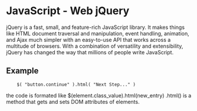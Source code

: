 # JavaScript - Web jQuery
jQuery is a fast, small, and feature-rich JavaScript library. It makes things like HTML document traversal and manipulation, event handling, animation, and Ajax much simpler with an easy-to-use API that works across a multitude of browsers. With a combination of versatility and extensibility, jQuery has changed the way that millions of people write JavaScript.

## Example
        $( "button.continue" ).html( "Next Step..." )
the code is formated like $(element.class_value).html(new_entry)
.html() is a method that gets and sets DOM attributes of elements.
